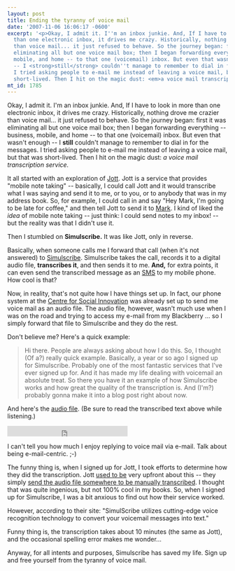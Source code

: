 ```yaml
---
layout: post
title: Ending the tyranny of voice mail
date: '2007-11-06 16:06:17 -0600'
excerpt: '<p>Okay, I admit it. I''m an inbox junkie. And, If I have to look in more
  than one electronic inbox, it drives me crazy. Historically, nothing drove me crazier
  than voice mail... it just refused to behave. So the journey began: first it was
  eliminating all but one voice mail box; then I began forwarding everything -- business,
  mobile, and home -- to that one (voicemail) inbox. But even that wasn''t enough
  -- I <strong>still</strong> couldn''t manage to remember to dial in for the messages.
  I tried asking people to e-mail me instead of leaving a voice mail, but that was
  short-lived. Then I hit on the magic dust: <em>a voice mail transcription service.</em></p>'
mt_id: 1785
---
```

<p>Okay, I admit it. I'm an inbox junkie. And, If I have to look in more than one electronic inbox, it drives me crazy. Historically, nothing drove me crazier than voice mail... it just refused to behave. So the journey began: first it was eliminating all but one voice mail box; then I began forwarding everything -- business, mobile, and home -- to that one (voicemail) inbox. But even that wasn't enough -- I <strong>still</strong> couldn't manage to remember to dial in for the messages. I tried asking people to e-mail me instead of leaving a voice mail, but that was short-lived. Then I hit on the magic dust: <em>a voice mail transcription service.</em></p>

<p>It all started with an exploration of <a href="http://www.jott.com/">Jott</a>. Jott is a service that provides "mobile note taking" -- basically, I could call Jott and it would transcribe what I was saying and send it to me, or to you, or to anybody that was in my address book. So, for example, I could call in and say "Hey Mark, I'm going to be late for coffee," and then tell Jott to send it to <a href="http://www.commons.ca/people/mark/">Mark</a>. I kind of liked the <em>idea</em> of mobile note taking -- just think: I could send notes to my inbox! -- but the reality was that I didn't use it. </p>

<p>Then I stumbled on <strong>Simulscribe.</strong> It was like Jott, only in reverse. </p>

<p>Basically, when someone calls me I forward that call (when it's not answered) to <a href="https://apps.simulscribe.com/signup/r/32613">Simulscribe</a>. Simulscribe takes the call, records it to a digital audio file, <strong>transcribes it</strong>, and then sends it to me. <strong>And,</strong> for extra points, it can even send the transcribed message as an <a href="http://en.wikipedia.org/wiki/Short_message_service">SMS</a> to my mobile phone. How cool is that? </p>

<p>Now, in reality, that's not quite how I have things set up. In fact, our phone system at the <a href="http://www.socialinnovation.ca">Centre for Social Innovation</a> was already set up to send me voice mail as an audio file. The audio file, however, wasn't much use when I was on the road and trying to access my e-mail from my Blackberry ... so I simply forward that file to Simulscribe and they do the rest. </p>

<p>Don't believe me? Here's a quick example:</p>

<blockquote>
  <p>Hi there. People are always asking about how I do this. So, I thought (Of a?) really quick example. Basically, a year or so ago I signed up for Simulscribe. Probably one of the most fantastic services that I've ever signed up for. And it has made my life dealing with voicemail an absolute treat. So there you have it an example of how Simulscribe works and how great the quality of the transcription is. And (I'm?) probably gonna make it into a blog post right about now.</p>
</blockquote>

<p>And here's the <a href="http://communitybandwidth.ca/files/simulscript-example-phillipadsmith.mp3">audio file</a>. (Be sure to read the transcribed text above while listening.)</p>

<p><embed src="http://communitybandwidth.ca/files/simulscript-example-phillipadsmith.mp3" height="24" width="275" autostart="false" loop="flase"></p>

<p>I can't tell you how much I enjoy replying to voice mail via e-mail. Talk about being e-mail-centric. ;-)</p>

<p>The funny thing is, when I signed up for Jott, I took efforts to determine how they did the transcription. Jott <a href="http://web.archive.org/web/20070106024214/http://www.jott.com/Jott/faq.html">used to be</a> very upfront about this --  they simply <a href="http://web.archive.org/web/20070106024214/http://www.jott.com/Jott/faq.html">send the audio file somewhere to be manually transcribed</a>. I thought that was quite ingenious, but not 100% cool in my books. So, when I signed up for Simulscribe, I was a bit anxious to find out how their service worked. </p>

<p>However, according to their site: "SimulScribe utilizes cutting-edge voice recognition technology to convert your voicemail messages into text." </p>

<p>Funny thing is, the transcription takes about 10 minutes (the same as Jott), and the occasional spelling error makes me wonder... </p>

<p>Anyway, for all intents and purposes, Simulscribe has saved my life. Sign up and free yourself from the tyranny of voice mail.</p>
